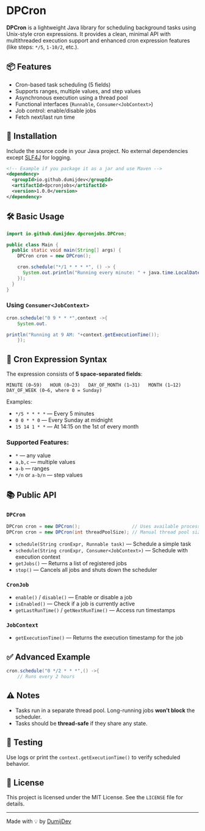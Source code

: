 # DPCron

**DPCron** is a lightweight Java library for scheduling background tasks using Unix-style cron expressions. It provides
a clean, minimal API with multithreaded execution support and enhanced cron expression features (like steps: `*/5`,
`1-10/2`, etc.).

## 📦 Features

- Cron-based task scheduling (5 fields)
- Supports ranges, multiple values, and step values
- Asynchronous execution using a thread pool
- Functional interfaces (`Runnable`, `Consumer<JobContext>`)
- Job control: enable/disable jobs
- Fetch next/last run time

## 🚀 Installation

Include the source code in your Java project. No external dependencies except [SLF4J](http://www.slf4j.org/) for
logging.

```xml
<!-- Example if you package it as a jar and use Maven -->
<dependency>
  <groupId>io.github.dumijdev</groupId>
  <artifactId>dpcronjobs</artifactId>
  <version>1.0.0</version>
</dependency>
```

## 🛠️ Basic Usage

```java
import io.github.dumijdev.dpcronjobs.DPCron;

public class Main {
  public static void main(String[] args) {
    DPCron cron = new DPCron();

    cron.schedule("*/1 * * * *", () -> {
      System.out.println("Running every minute: " + java.time.LocalDateTime.now());
    });
  }
}
```

### Using `Consumer<JobContext>`

```java
cron.schedule("0 9 * * *",context ->{
    System.out.

println("Running at 9 AM: "+context.getExecutionTime());
    });
```

## 🧩 Cron Expression Syntax

The expression consists of **5 space-separated fields**:

```text
MINUTE (0–59)   HOUR (0–23)   DAY_OF_MONTH (1–31)   MONTH (1–12)   DAY_OF_WEEK (0–6, where 0 = Sunday)
```

Examples:

- `*/5 * * * *` — Every 5 minutes
- `0 0 * * 0` — Every Sunday at midnight
- `15 14 1 * *` — At 14:15 on the 1st of every month

### Supported Features:

- `*` — any value
- `a,b,c` — multiple values
- `a-b` — ranges
- `*/n` or `a-b/n` — step values

## 📚 Public API

### `DPCron`

```java
DPCron cron = new DPCron();                   // Uses available processors
DPCron cron = new DPCron(int threadPoolSize); // Manual thread pool size
```

- `schedule(String cronExpr, Runnable task)` — Schedule a simple task
- `schedule(String cronExpr, Consumer<JobContext>)` — Schedule with execution context
- `getJobs()` — Returns a list of registered jobs
- `stop()` — Cancels all jobs and shuts down the scheduler

### `CronJob`

- `enable()` / `disable()` — Enable or disable a job
- `isEnabled()` — Check if a job is currently active
- `getLastRunTime()` / `getNextRunTime()` — Access run timestamps

### `JobContext`

- `getExecutionTime()` — Returns the execution timestamp for the job

## ✅ Advanced Example

```java
cron.schedule("0 */2 * * *",() ->{
    // Runs every 2 hours
```

## ⚠️ Notes

- Tasks run in a separate thread pool. Long-running jobs **won’t block** the scheduler.
- Tasks should be **thread-safe** if they share any state.

## 🧪 Testing

Use logs or print the `context.getExecutionTime()` to verify scheduled behavior.

## 📄 License

This project is licensed under the MIT License. See the `LICENSE` file for details.

---

Made with 💡 by [DumijDev](https://github.com/dumijdev)